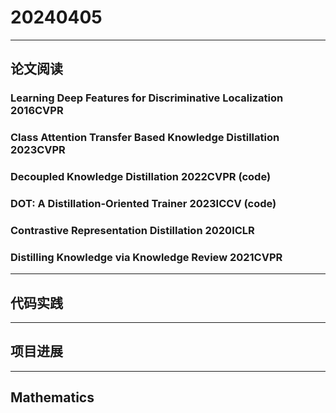 # 20240405

---

## 论文阅读

### Learning Deep Features for Discriminative Localization 2016CVPR
### Class Attention Transfer Based Knowledge Distillation 2023CVPR


### Decoupled Knowledge Distillation 2022CVPR (code)
### DOT: A Distillation-Oriented Trainer 2023ICCV (code)

### Contrastive Representation Distillation 2020ICLR
### Distilling Knowledge via Knowledge Review 2021CVPR

---

## 代码实践

---

## 项目进展

---

## Mathematics

